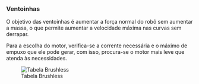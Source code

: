 ### Ventoinhas

O objetivo das ventoinhas é aumentar a força normal do robô sem aumentar a massa, o que permite aumentar a velocidade máxima nas curvas sem derrapar.

Para a escolha do motor, verifica-se a corrente necessária e o máximo de empuxo que ele pode gerar, com isso, procura-se o motor mais leve que atenda às necessidades.

<figure>
    <img src="images/raijin/brushless.png" alt="Tabela Brushless">
    <figcaption>Tabela Brushless</figcaption>
</figure>

